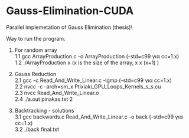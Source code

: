 # Gauss-Elimination-CUDA
Parallel implemetation of Gauss Elimination (thesis)\

Way to run the program.

1. For random array\
1.1 gcc ArrayProduction.c -o ArrayProduction (-std=c99 για cc=1.x)\
1.2 ./ArrayProduction x (x is the size of the array, x x (x+1) )

2. Gauss Reduction\
2.1 gcc -c Read_And_Write_Linear.c -lgmp (-std=c99 για cc=1.x)\
2.2 nvcc -c -arch=sm_x Ptixiaki_GPU_Loops_Kernels_s_s.cu \
2.3 nvcc Read_And_Write_Linear.o\
2.4 ./a.out pinakas.txt 2

3. Backtracking - solutions\
3.1 gcc backwards.c Read_And_Write_Linear.c -o back (-std=c99 για cc=1.x)\
3.2 ./back final.txt
